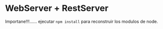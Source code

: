 # WebServer + RestServer
Importane!!!......  ejecutar ```npm install``` para reconstruir los modulos de node.